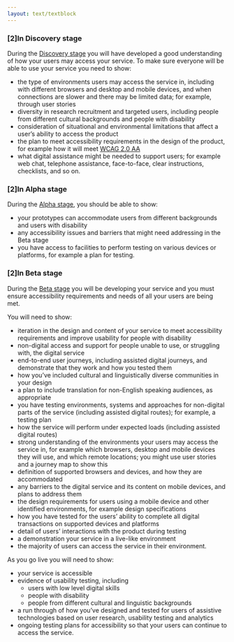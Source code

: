 ```yaml
---
layout: text/textblock
---
```


### [2]In Discovery stage

During the [Discovery stage](/service-design-delivery-process/discovery-stage/) you will have developed a good understanding of how your users may access your service. To make sure everyone will be able to use your service you need to show:

- the type of environments users may access the service in, including with different browsers and desktop and mobile devices, and when connections are slower and there may be limited data; for example, through user stories
- diversity in research recruitment and targeted users, including people from different cultural backgrounds and people with disability
- consideration of situational and environmental limitations that affect a user’s ability to access the product
- the plan to meet accessibility requirements in the design of the product, for example how it will meet [WCAG 2.0 AA](https://www.w3.org/WAI/intro/wcag)
- what digital assistance might be needed to support users; for example web chat, telephone assistance, face-to-face, clear instructions, checklists, and so on.

### [2]In Alpha stage

During the [Alpha stage](/service-design-delivery-process/alpha-stage/), you should be able to show:
- your prototypes can accommodate users from different backgrounds and users with disability
- any accessibility issues and barriers that might need addressing in the Beta stage
- you have access to facilities to perform testing on various devices or platforms, for example a plan for testing.

### [2]In Beta stage

During the [Beta stage](/service-design-delivery-process/beta-stage/) you will be developing your service and you must ensure accessibility requirements and needs of all your users are being met.

You will need to show:

- iteration in the design and content of your service to meet accessibility requirements and improve usability for people with disability
- non-digital access and support for people unable to use, or struggling with, the digital service
- end-to-end user journeys, including assisted digital journeys, and demonstrate that they work and how you tested them
- how you’ve included cultural and linguistically diverse communities in your design
- a plan to include translation for non-English speaking audiences, as appropriate
- you have testing environments, systems and approaches for non-digital parts of the service (including assisted digital routes); for example, a testing plan
- how the service will perform under expected loads (including assisted digital routes)
- strong understanding of the environments your users may access the service in, for example which browsers, desktop and mobile devices they will use, and which remote locations; you might use user stories and a journey map to show this
- definition of supported browsers and devices, and how they are accommodated
- any barriers to the digital service and its content on mobile devices, and plans to address them
- the design requirements for users using a mobile device and other identified environments, for example design specifications
- how you have tested for the users’ ability to complete all digital transactions on supported devices and platforms
- detail of users’ interactions with the product during testing
- a demonstration your service in a live-like environment
- the majority of users can access the service in their environment.

As you go live you will need to show:

- your service is accessible
- evidence of usability testing, including
    - users with low level digital skills
    - people with disability
    - people from different cultural and linguistic backgrounds
- a run through of how you’ve designed and tested for users of assistive technologies based on user research, usability testing and analytics
- ongoing testing plans for accessibility so that your users can continue to access the service.

